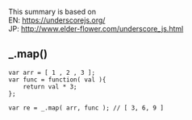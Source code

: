 This summary is based on  
EN: https://underscorejs.org/  
JP: http://www.elder-flower.com/underscore_js.html

## _.map()

```
var arr = [ 1 , 2 , 3 ];
var func = function( val ){
	return val * 3;
};

var re = _.map( arr, func ); // [ 3, 6, 9 ]
```
